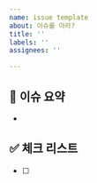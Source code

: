 ```yaml
---
name: issue template
about: 이슈를 아라?
title: ''
labels: ''
assignees: ''

---
```


## 📖 이슈 요약
<!-- 이유에 대해 설명해주세요. -->
- 

## ✅ 체크 리스트
<!-- 세부적으로 할일을 적어주세요. -->
- [ ]
